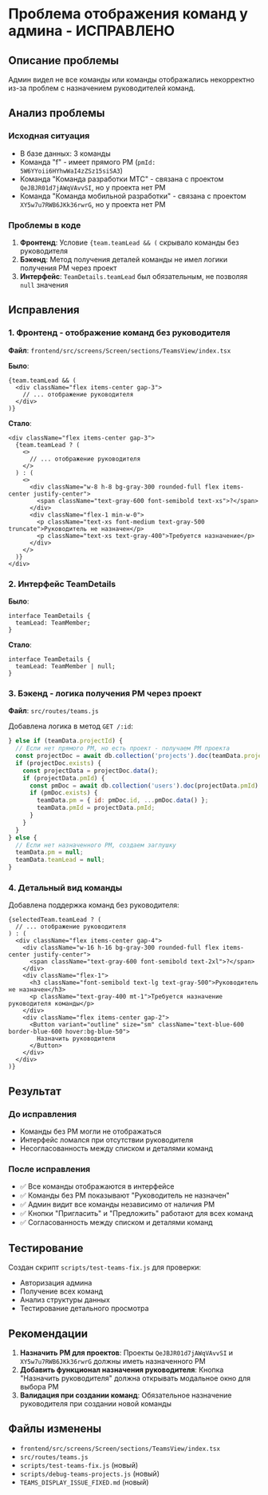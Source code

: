 # Проблема отображения команд у админа - ИСПРАВЛЕНО

## Описание проблемы

Админ видел не все команды или команды отображались некорректно из-за проблем с назначением руководителей команд.

## Анализ проблемы

### Исходная ситуация
- В базе данных: 3 команды
- Команда "f" - имеет прямого PM (`pmId: 5W6YYoii6HYhwWaI4zZSz15siSA3`)
- Команда "Команда разработки МТС" - связана с проектом `QeJBJR01d7jAWqVAvvSI`, но у проекта нет PM
- Команда "Команда мобильной разработки" - связана с проектом `XY5w7u7RWB6JKk36rwrG`, но у проекта нет PM

### Проблемы в коде

1. **Фронтенд**: Условие `{team.teamLead && (` скрывало команды без руководителя
2. **Бэкенд**: Метод получения деталей команды не имел логики получения PM через проект
3. **Интерфейс**: `TeamDetails.teamLead` был обязательным, не позволяя `null` значения

## Исправления

### 1. Фронтенд - отображение команд без руководителя

**Файл**: `frontend/src/screens/Screen/sections/TeamsView/index.tsx`

**Было**:
```tsx
{team.teamLead && (
  <div className="flex items-center gap-3">
    // ... отображение руководителя
  </div>
)}
```

**Стало**:
```tsx
<div className="flex items-center gap-3">
  {team.teamLead ? (
    <>
      // ... отображение руководителя
    </>
  ) : (
    <>
      <div className="w-8 h-8 bg-gray-300 rounded-full flex items-center justify-center">
        <span className="text-gray-600 font-semibold text-xs">?</span>
      </div>
      <div className="flex-1 min-w-0">
        <p className="text-xs font-medium text-gray-500 truncate">Руководитель не назначен</p>
        <p className="text-xs text-gray-400">Требуется назначение</p>
      </div>
    </>
  )}
</div>
```

### 2. Интерфейс TeamDetails

**Было**:
```tsx
interface TeamDetails {
  teamLead: TeamMember;
}
```

**Стало**:
```tsx
interface TeamDetails {
  teamLead: TeamMember | null;
}
```

### 3. Бэкенд - логика получения PM через проект

**Файл**: `src/routes/teams.js`

Добавлена логика в метод `GET /:id`:

```javascript
} else if (teamData.projectId) {
  // Если нет прямого PM, но есть проект - получаем PM проекта
  const projectDoc = await db.collection('projects').doc(teamData.projectId).get();
  if (projectDoc.exists) {
    const projectData = projectDoc.data();
    if (projectData.pmId) {
      const pmDoc = await db.collection('users').doc(projectData.pmId).get();
      if (pmDoc.exists) {
        teamData.pm = { id: pmDoc.id, ...pmDoc.data() };
        teamData.pmId = projectData.pmId;
      }
    }
  }
} else {
  // Если нет назначенного PM, создаем заглушку
  teamData.pm = null;
  teamData.teamLead = null;
}
```

### 4. Детальный вид команды

Добавлена поддержка команд без руководителя:

```tsx
{selectedTeam.teamLead ? (
  // ... отображение руководителя
) : (
  <div className="flex items-center gap-4">
    <div className="w-16 h-16 bg-gray-300 rounded-full flex items-center justify-center">
      <span className="text-gray-600 font-semibold text-2xl">?</span>
    </div>
    <div className="flex-1">
      <h3 className="font-semibold text-lg text-gray-500">Руководитель не назначен</h3>
      <p className="text-gray-400 mt-1">Требуется назначение руководителя команды</p>
    </div>
    <div className="flex items-center gap-2">
      <Button variant="outline" size="sm" className="text-blue-600 border-blue-600 hover:bg-blue-50">
        Назначить руководителя
      </Button>
    </div>
  </div>
)}
```

## Результат

### До исправления
- Команды без PM могли не отображаться
- Интерфейс ломался при отсутствии руководителя
- Несогласованность между списком и деталями команд

### После исправления
- ✅ Все команды отображаются в интерфейсе
- ✅ Команды без PM показывают "Руководитель не назначен"
- ✅ Админ видит все команды независимо от наличия PM
- ✅ Кнопки "Пригласить" и "Предложить" работают для всех команд
- ✅ Согласованность между списком и деталями команд

## Тестирование

Создан скрипт `scripts/test-teams-fix.js` для проверки:
- Авторизация админа
- Получение всех команд
- Анализ структуры данных
- Тестирование детального просмотра

## Рекомендации

1. **Назначить PM для проектов**: Проекты `QeJBJR01d7jAWqVAvvSI` и `XY5w7u7RWB6JKk36rwrG` должны иметь назначенного PM
2. **Добавить функционал назначения руководителя**: Кнопка "Назначить руководителя" должна открывать модальное окно для выбора PM
3. **Валидация при создании команд**: Обязательное назначение руководителя при создании новой команды

## Файлы изменены

- `frontend/src/screens/Screen/sections/TeamsView/index.tsx`
- `src/routes/teams.js`
- `scripts/test-teams-fix.js` (новый)
- `scripts/debug-teams-projects.js` (новый)
- `TEAMS_DISPLAY_ISSUE_FIXED.md` (новый) 